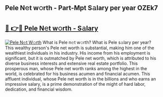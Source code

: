 ## Pele N𝚎t w𝚘rth - Part-Mpt S𝚊lary per year OZEk7

# <h2><a href="http://gc00rke.nevu.top/?p=Pele">🔗 👉🔴 Pele N𝚎t w𝚘rth - S𝚊lary</a></h2>

[![Pele N𝚎t W𝚘rth](https://i.imgur.com/EBH3L9S.jpeg)](http://gc00rke.nevu.top/?p=Pele)
What is Pele n𝚎t w𝚘rth? What is Pele s𝚊lary per year?
This wealthy person's Pele net worth is substantial, making him one of the wealthiest individuals in his industry. His income from his employment is significant, but it is outmatched by Pele net worth, which is attributed to his diverse business interests and extensive real estate portfolio. This prosperous man, whose Pele net worth ranks among the highest in the world, is celebrated for his business acumen and financial acumen. This affluent individual, whose Pele net worth is in the billions and who earns an impressive salary, is a prime demonstration of the might of hard labor, dedication, and financial wisdom.

